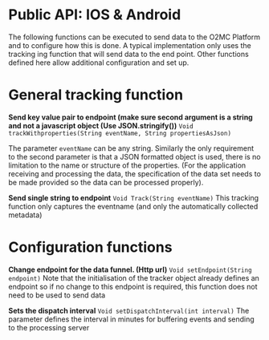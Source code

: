 # Public API: IOS & Android
The following functions can be executed to send data to the O2MC Platform and to configure how this is done. A typical implementation only uses the tracking ing function that will send data to the end point. Other functions defined here allow additional configuration and set up.

# General tracking function
**Send key value pair to endpoint (make sure second argument is a string and not a javascript object (Use JSON.stringify())**
```Void trackWithproperties(String eventName, String propertiesAsJson)```

The parameter `eventName` can be any string. Similarly the only requirement to the second parameter is that a JSON formatted object is used, there is no limitation to the name or structure of the properties. (For the application receiving and processing the data, the specification of the data set needs to be made provided so the data can be processed properly).

**Send single string to endpoint**
```Void Track(String eventName)```
This tracking function only captures the eventname (and only the automatically collected metadata)

# Configuration functions
**Change endpoint for the data funnel. (Http url)**
```Void setEndpoint(String endpoint)```
Note that the initialisation of the tracker object already defines an endpoint so if no change to this endpoint is required, this function does not need to be used to send data

**Sets the dispatch interval**
```Void setDispatchInterval(int interval)```
The parameter defines the interval in minutes for buffering events and sending to the processing server
